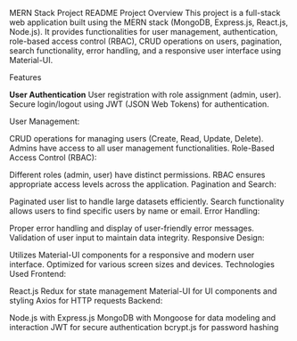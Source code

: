 MERN Stack Project README
Project Overview
This project is a full-stack web application built using the MERN stack (MongoDB, Express.js, React.js, Node.js). It provides functionalities for user management, authentication, role-based access control (RBAC), CRUD operations on users, pagination, search functionality, error handling, and a responsive user interface using Material-UI.

Features

**User Authentication**
User registration with role assignment (admin, user).
Secure login/logout using JWT (JSON Web Tokens) for authentication.

User Management:

CRUD operations for managing users (Create, Read, Update, Delete).
Admins have access to all user management functionalities.
Role-Based Access Control (RBAC):

Different roles (admin, user) have distinct permissions.
RBAC ensures appropriate access levels across the application.
Pagination and Search:

Paginated user list to handle large datasets efficiently.
Search functionality allows users to find specific users by name or email.
Error Handling:

Proper error handling and display of user-friendly error messages.
Validation of user input to maintain data integrity.
Responsive Design:

Utilizes Material-UI components for a responsive and modern user interface.
Optimized for various screen sizes and devices.
Technologies Used
Frontend:

React.js
Redux for state management
Material-UI for UI components and styling
Axios for HTTP requests
Backend:

Node.js with Express.js
MongoDB with Mongoose for data modeling and interaction
JWT for secure authentication
bcrypt.js for password hashing
